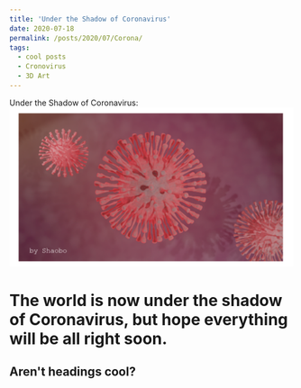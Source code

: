 ```yaml
---
title: 'Under the Shadow of Coronavirus'
date: 2020-07-18
permalink: /posts/2020/07/Corona/
tags:
  - cool posts
  - Cronovirus
  - 3D Art
---
```


Under the Shadow of Coronavirus:
![covid](/images/covid.png)

The world is now under the shadow of Coronavirus, but hope everything will be all right soon.
======

Aren't headings cool?
------
